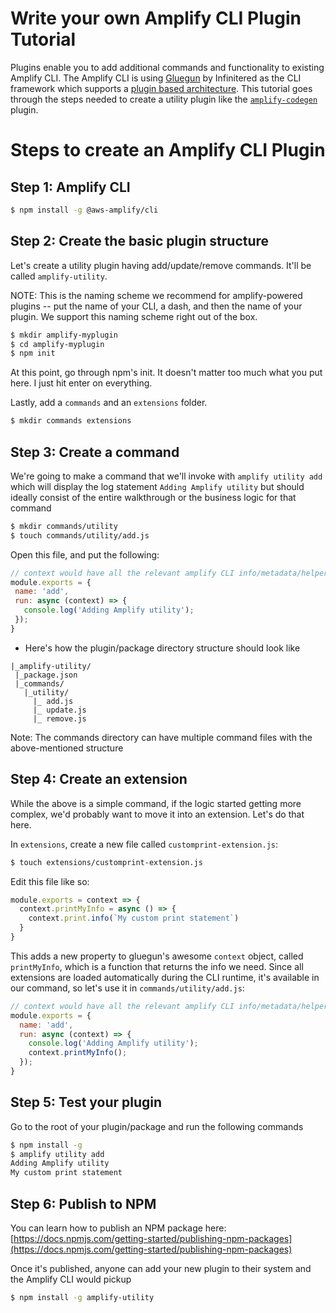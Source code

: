 # Write your own Amplify CLI Plugin Tutorial

Plugins enable you to add additional commands and functionality to existing Amplify CLI. 
The Amplify CLI is using [Gluegun](https://infinitered.github.io/gluegun/) by Infinitered as the CLI framework which supports a [plugin based architecture](https://infinitered.github.io/gluegun/#/tutorial-making-a-plugin).
This tutorial goes through the steps needed to create a utility plugin like the [`amplify-codegen` ](https://github.com/aws-amplify/amplify-cli/tree/master/packages/amplify-codegen) plugin.

# Steps to create an Amplify CLI Plugin

## Step 1: Amplify CLI

  
```bash
$ npm install -g @aws-amplify/cli

```
## Step 2: Create the basic plugin structure

Let's create a utility plugin having add/update/remove commands. It'll be called `amplify-utility`.

NOTE: This is the naming scheme we recommend for amplify-powered plugins -- put the name of your CLI, a dash, and then the name of your plugin. We support this naming scheme right out of the box.

```bash
$ mkdir amplify-myplugin
$ cd amplify-myplugin
$ npm init
```

At this point, go through npm's init. It doesn't matter too much what you put here. I just hit enter on everything.

Lastly, add a `commands` and an `extensions` folder.

```bash
$ mkdir commands extensions
```

## Step 3: Create a command

We're going to make a command that we'll invoke with `amplify utility add` which will display the log statement `Adding Amplify utility` but should ideally consist of the entire walkthrough or the business logic for that command

```bash
$ mkdir commands/utility
$ touch commands/utility/add.js
```

Open this file, and put the following:

 ```js
// context would have all the relevant amplify CLI info/metadata/helper functions that are needed by the plugins
module.exports = {
  name: 'add',
  run: async (context) => {
    console.log('Adding Amplify utility');
  });
}

```
  - Here's how the plugin/package directory structure should look like
   ```
   |_amplify-utility/
    |_package.json
    |_commands/
      |_utility/
        |_ add.js
        |_ update.js
        |_ remove.js  
   ```
   Note: The commands directory can have multiple command files with the above-mentioned structure
   
## Step 4: Create an extension

While the above is a simple command, if the logic started getting more complex, we'd probably want to move it into an extension. Let's do that here.

In `extensions`, create a new file called `customprint-extension.js`:

```bash
$ touch extensions/customprint-extension.js
```

Edit this file like so:

```js
module.exports = context => {
  context.printMyInfo = async () => {
    context.print.info(`My custom print statement`)
  }
}
```

This adds a new property to gluegun's awesome `context` object, called `printMyInfo`, which is a function that returns the info we need. Since all extensions are loaded automatically during the CLI runtime, it's available in our command, so let's use it in `commands/utility/add.js`:


```js
// context would have all the relevant amplify CLI info/metadata/helper functions that are needed by the plugins
module.exports = {
  name: 'add',
  run: async (context) => {
    console.log('Adding Amplify utility');
    context.printMyInfo();
  });
}

```
## Step 5: Test your plugin

Go to the root of your plugin/package and run the following commands

```bash
$ npm install -g
$ amplify utility add
Adding Amplify utility
My custom print statement

```

## Step 6: Publish to NPM

You can learn how to publish an NPM package here: [https://docs.npmjs.com/getting-started/publishing-npm-packages](https://docs.npmjs.com/getting-started/publishing-npm-packages)

Once it's published, anyone can add your new plugin to their system and the Amplify CLI would pickup

```bash
$ npm install -g amplify-utility
```
